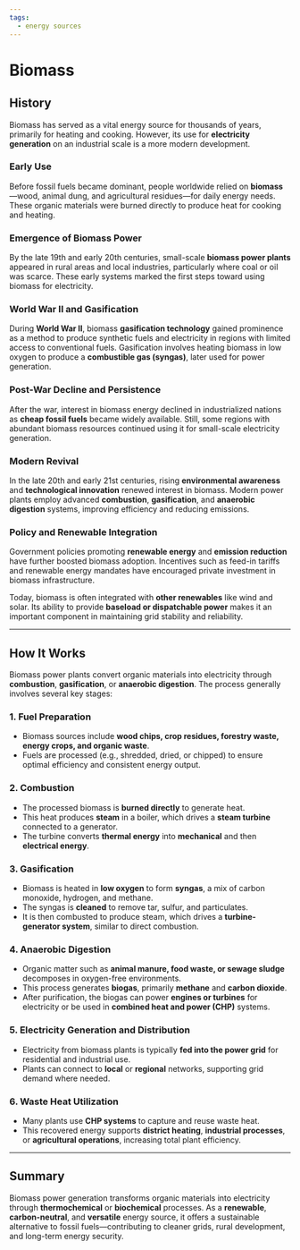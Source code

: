 ```yaml
---
tags:
  - energy sources
---
```


# Biomass

## History

Biomass has served as a vital energy source for thousands of years, primarily for heating and cooking. However, its use for **electricity generation** on an industrial scale is a more modern development.  

### Early Use

Before fossil fuels became dominant, people worldwide relied on **biomass**—wood, animal dung, and agricultural residues—for daily energy needs. These organic materials were burned directly to produce heat for cooking and heating.

### Emergence of Biomass Power

By the late 19th and early 20th centuries, small-scale **biomass power plants** appeared in rural areas and local industries, particularly where coal or oil was scarce. These early systems marked the first steps toward using biomass for electricity.

### World War II and Gasification

During **World War II**, biomass **gasification technology** gained prominence as a method to produce synthetic fuels and electricity in regions with limited access to conventional fuels. Gasification involves heating biomass in low oxygen to produce a **combustible gas (syngas)**, later used for power generation.

### Post-War Decline and Persistence

After the war, interest in biomass energy declined in industrialized nations as **cheap fossil fuels** became widely available. Still, some regions with abundant biomass resources continued using it for small-scale electricity generation.

### Modern Revival

In the late 20th and early 21st centuries, rising **environmental awareness** and **technological innovation** renewed interest in biomass. Modern power plants employ advanced **combustion**, **gasification**, and **anaerobic digestion** systems, improving efficiency and reducing emissions.

### Policy and Renewable Integration

Government policies promoting **renewable energy** and **emission reduction** have further boosted biomass adoption. Incentives such as feed-in tariffs and renewable energy mandates have encouraged private investment in biomass infrastructure.

Today, biomass is often integrated with **other renewables** like wind and solar. Its ability to provide **baseload or dispatchable power** makes it an important component in maintaining grid stability and reliability.

---

## How It Works

Biomass power plants convert organic materials into electricity through **combustion**, **gasification**, or **anaerobic digestion**. The process generally involves several key stages:

### 1. Fuel Preparation

- Biomass sources include **wood chips, crop residues, forestry waste, energy crops, and organic waste**.  
- Fuels are processed (e.g., shredded, dried, or chipped) to ensure optimal efficiency and consistent energy output.

### 2. Combustion

- The processed biomass is **burned directly** to generate heat.  
- This heat produces **steam** in a boiler, which drives a **steam turbine** connected to a generator.  
- The turbine converts **thermal energy** into **mechanical** and then **electrical energy**.

### 3. Gasification

- Biomass is heated in **low oxygen** to form **syngas**, a mix of carbon monoxide, hydrogen, and methane.  
- The syngas is **cleaned** to remove tar, sulfur, and particulates.  
- It is then combusted to produce steam, which drives a **turbine-generator system**, similar to direct combustion.

### 4. Anaerobic Digestion

- Organic matter such as **animal manure, food waste, or sewage sludge** decomposes in oxygen-free environments.  
- This process generates **biogas**, primarily **methane** and **carbon dioxide**.  
- After purification, the biogas can power **engines or turbines** for electricity or be used in **combined heat and power (CHP)** systems.

### 5. Electricity Generation and Distribution

- Electricity from biomass plants is typically **fed into the power grid** for residential and industrial use.  
- Plants can connect to **local** or **regional** networks, supporting grid demand where needed.

### 6. Waste Heat Utilization

- Many plants use **CHP systems** to capture and reuse waste heat.  
- This recovered energy supports **district heating**, **industrial processes**, or **agricultural operations**, increasing total plant efficiency.

---

## Summary

Biomass power generation transforms organic materials into electricity through **thermochemical** or **biochemical** processes. As a **renewable**, **carbon-neutral**, and **versatile** energy source, it offers a sustainable alternative to fossil fuels—contributing to cleaner grids, rural development, and long-term energy security.
